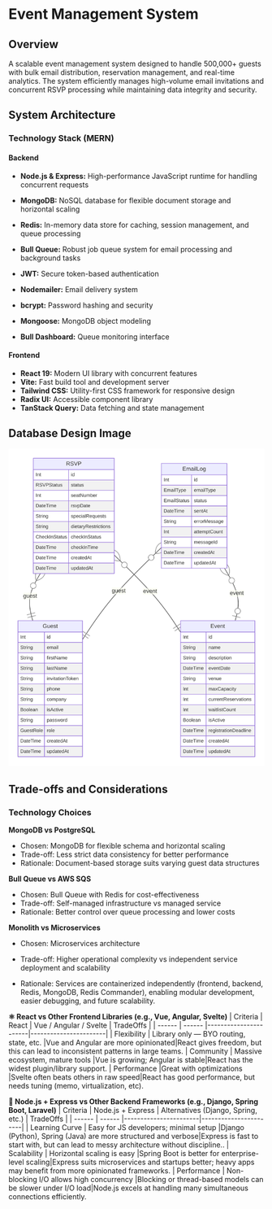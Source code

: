 # Event Management System

## Overview

A scalable event management system designed to handle 500,000+ guests with bulk email distribution, reservation management, and real-time analytics. The system efficiently manages high-volume email invitations and concurrent RSVP processing while maintaining data integrity and security.

## System Architecture
### Technology Stack (MERN)
#### Backend

* **Node.js & Express:** High-performance JavaScript runtime for handling concurrent requests

* **MongoDB:** NoSQL database for flexible document storage and horizontal scaling

* **Redis:** In-memory data store for caching, session management, and queue processing

* **Bull Queue:** Robust job queue system for email processing and background tasks
* **JWT:** Secure token-based authentication
* **Nodemailer:** Email delivery system
* **bcrypt:** Password hashing and security
* **Mongoose:** MongoDB object modeling
* **Bull Dashboard:** Queue monitoring interface

#### Frontend

* **React 19:** Modern UI library with concurrent features
* **Vite:** Fast build tool and development server
* **Tailwind CSS:** Utility-first CSS framework for responsive design
* **Radix UI:** Accessible component library
* **TanStack Query:** Data fetching and state management

## Database Design Image
![Entity Relationship Diagram](./prisma-erd.svg)


## Trade-offs and Considerations
### Technology Choices
**MongoDB vs PostgreSQL**

* Chosen: MongoDB for flexible schema and horizontal scaling
* Trade-off: Less strict data consistency for better performance
* Rationale: Document-based storage suits varying guest data structures

**Bull Queue vs AWS SQS**

* Chosen: Bull Queue with Redis for cost-effectiveness
* Trade-off: Self-managed infrastructure vs managed service
* Rationale: Better control over queue processing and lower costs

**Monolith vs Microservices**

* Chosen: Microservices architecture

* Trade-off: Higher operational complexity vs independent service deployment and scalability

* Rationale: Services are containerized independently (frontend, backend, Redis, MongoDB, Redis Commander), enabling modular development, easier debugging, and future scalability.

**⚛️ React vs Other Frontend Libraries (e.g., Vue, Angular, Svelte)**
| Criteria | React |       Vue / Angular / Svelte                  |  TradeOffs                     |
| ------ | ------ |-----------------------|-----------------------|
| Flexibility | Library only — BYO routing, state, etc. |Vue and Angular are more opinionated|React gives freedom, but this can lead to inconsistent patterns in large teams.
| Community | Massive ecosystem, mature tools |Vue is growing; Angular is stable|React has the widest plugin/library support.
| Performance |Great with optimizations |Svelte often beats others in raw speed|React has good performance, but needs tuning (memo, virtualization, etc).


**🚀 Node.js + Express vs Other Backend Frameworks (e.g., Django, Spring Boot, Laravel)**
| Criteria | Node.js + Express |       Alternatives (Django, Spring, etc.)                  |  TradeOffs                     |
| ------ | ------ |-----------------------|-----------------------|
| Learning Curve | Easy for JS developers; minimal setup |Django (Python), Spring (Java) are more structured and verbose|Express is fast to start with, but can lead to messy architecture without discipline..
| Scalability | Horizontal scaling is easy |Spring Boot is better for enterprise-level scaling|Express suits microservices and startups better; heavy apps may benefit from more opinionated frameworks.
| Performance |	Non-blocking I/O allows high concurrency |Blocking or thread-based models can be slower under I/O load|Node.js excels at handling many simultaneous connections efficiently.



